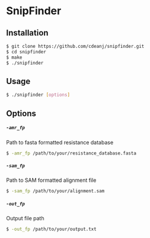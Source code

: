 # SnipFinder

## Installation
```bash
$ git clone https://github.com/cdeanj/snipfinder.git
$ cd snipfinder
$ make
$ ./snipfinder
```

## Usage
```bash
$ ./snipfinder [options]
```

## Options

##### `-amr_fp`
Path to fasta formatted resistance database
```bash
$ -amr_fp /path/to/your/resistance_database.fasta
```

##### `-sam_fp`
Path to SAM formatted alignment file
```bash
$ -sam_fp /path/to/your/alignment.sam
```

##### `-out_fp`
Output file path
```bash
$ -out_fp /path/to/your/output.txt
```

